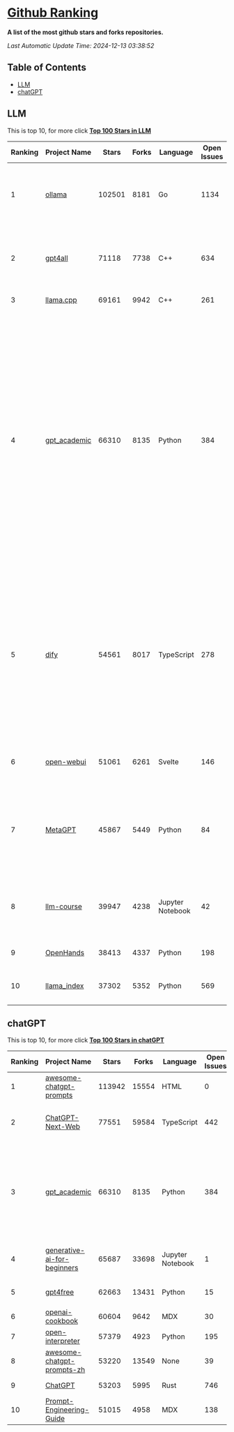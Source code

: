 [Github Ranking](./README.md)
==========

**A list of the most github stars and forks repositories.**

*Last Automatic Update Time: 2024-12-13 03:38:52*

## Table of Contents
 * [LLM](#LLM)
 * [chatGPT](#chatGPT)

## LLM

This is top 10, for more click **[Top 100 Stars in LLM](Top100/LLM.md)**

| Ranking | Project Name | Stars | Forks | Language | Open Issues | Description | Last Commit |
| ------- | ------------ | ----- | ----- | -------- | ----------- | ----------- | ----------- |
| 1 | [ollama](https://github.com/ollama/ollama) | 102501 | 8181 | Go | 1134 | Get up and running with Llama 3.3, Mistral, Gemma 2, and other large language models. | 2024-12-13T01:09:30Z |
| 2 | [gpt4all](https://github.com/nomic-ai/gpt4all) | 71118 | 7738 | C++ | 634 | GPT4All: Run Local LLMs on Any Device. Open-source and available for commercial use. | 2024-12-13T01:17:06Z |
| 3 | [llama.cpp](https://github.com/ggerganov/llama.cpp) | 69161 | 9942 | C++ | 261 | LLM inference in C/C++ | 2024-12-13T00:38:17Z |
| 4 | [gpt_academic](https://github.com/binary-husky/gpt_academic) | 66310 | 8135 | Python | 384 | 为GPT/GLM等LLM大语言模型提供实用化交互接口，特别优化论文阅读/润色/写作体验，模块化设计，支持自定义快捷按钮&函数插件，支持Python和C++等项目剖析&自译解功能，PDF/LaTex论文翻译&总结功能，支持并行问询多种LLM模型，支持chatglm3等本地模型。接入通义千问, deepseekcoder, 讯飞星火, 文心一言, llama2, rwkv, claude2, moss等。 | 2024-12-09T15:57:18Z |
| 5 | [dify](https://github.com/langgenius/dify) | 54561 | 8017 | TypeScript | 278 | Dify is an open-source LLM app development platform. Dify's intuitive interface combines AI workflow, RAG pipeline, agent capabilities, model management, observability features and more, letting you quickly go from prototype to production. | 2024-12-13T03:07:12Z |
| 6 | [open-webui](https://github.com/open-webui/open-webui) | 51061 | 6261 | Svelte | 146 | User-friendly AI Interface (Supports Ollama, OpenAI API, ...) | 2024-12-12T04:40:21Z |
| 7 | [MetaGPT](https://github.com/geekan/MetaGPT) | 45867 | 5449 | Python | 84 | 🌟 The Multi-Agent Framework: First AI Software Company, Towards Natural Language Programming | 2024-12-09T03:34:24Z |
| 8 | [llm-course](https://github.com/mlabonne/llm-course) | 39947 | 4238 | Jupyter Notebook | 42 | Course to get into Large Language Models (LLMs) with roadmaps and Colab notebooks. | 2024-07-28T22:17:43Z |
| 9 | [OpenHands](https://github.com/All-Hands-AI/OpenHands) | 38413 | 4337 | Python | 198 | 🙌 OpenHands: Code Less, Make More | 2024-12-13T02:36:14Z |
| 10 | [llama_index](https://github.com/run-llama/llama_index) | 37302 | 5352 | Python | 569 | LlamaIndex is a data framework for your LLM applications | 2024-12-12T19:16:08Z |


## chatGPT

This is top 10, for more click **[Top 100 Stars in chatGPT](Top100/chatGPT.md)**

| Ranking | Project Name | Stars | Forks | Language | Open Issues | Description | Last Commit |
| ------- | ------------ | ----- | ----- | -------- | ----------- | ----------- | ----------- |
| 1 | [awesome-chatgpt-prompts](https://github.com/f/awesome-chatgpt-prompts) | 113942 | 15554 | HTML | 0 | This repo includes ChatGPT prompt curation to use ChatGPT better. | 2024-11-11T11:38:53Z |
| 2 | [ChatGPT-Next-Web](https://github.com/ChatGPTNextWeb/ChatGPT-Next-Web) | 77551 | 59584 | TypeScript | 442 | A cross-platform ChatGPT/Gemini UI (Web / PWA / Linux / Win / MacOS). 一键拥有你自己的跨平台 ChatGPT/Gemini 应用。 | 2024-12-10T01:59:10Z |
| 3 | [gpt_academic](https://github.com/binary-husky/gpt_academic) | 66310 | 8135 | Python | 384 | 为GPT/GLM等LLM大语言模型提供实用化交互接口，特别优化论文阅读/润色/写作体验，模块化设计，支持自定义快捷按钮&函数插件，支持Python和C++等项目剖析&自译解功能，PDF/LaTex论文翻译&总结功能，支持并行问询多种LLM模型，支持chatglm3等本地模型。接入通义千问, deepseekcoder, 讯飞星火, 文心一言, llama2, rwkv, claude2, moss等。 | 2024-12-09T15:57:18Z |
| 4 | [generative-ai-for-beginners](https://github.com/microsoft/generative-ai-for-beginners) | 65687 | 33698 | Jupyter Notebook | 1 | 21 Lessons, Get Started Building with Generative AI  🔗 https://microsoft.github.io/generative-ai-for-beginners/ | 2024-12-12T20:34:43Z |
| 5 | [gpt4free](https://github.com/xtekky/gpt4free) | 62663 | 13431 | Python | 15 | The official gpt4free repository \| various collection of powerful language models | 2024-12-12T15:44:31Z |
| 6 | [openai-cookbook](https://github.com/openai/openai-cookbook) | 60604 | 9642 | MDX | 30 | Examples and guides for using the OpenAI API | 2024-12-11T16:11:14Z |
| 7 | [open-interpreter](https://github.com/OpenInterpreter/open-interpreter) | 57379 | 4923 | Python | 195 | A natural language interface for computers | 2024-12-10T20:09:11Z |
| 8 | [awesome-chatgpt-prompts-zh](https://github.com/PlexPt/awesome-chatgpt-prompts-zh) | 53220 | 13549 | None | 39 | ChatGPT 中文调教指南。各种场景使用指南。学习怎么让它听你的话。 | 2024-07-30T11:43:23Z |
| 9 | [ChatGPT](https://github.com/lencx/ChatGPT) | 53203 | 5995 | Rust | 746 | 🔮 ChatGPT Desktop Application (Mac, Windows and Linux) | 2024-08-29T17:58:11Z |
| 10 | [Prompt-Engineering-Guide](https://github.com/dair-ai/Prompt-Engineering-Guide) | 51015 | 4958 | MDX | 138 | 🐙 Guides, papers, lecture, notebooks and resources for prompt engineering | 2024-11-20T19:24:28Z |

